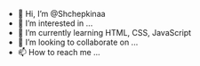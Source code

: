 - 👋 Hi, I’m @Shchepkinaa
- 👀 I’m interested in ...
- 🌱 I’m currently learning HTML, CSS, JavaScript
- 💞️ I’m looking to collaborate on ...
- 📫 How to reach me ...

<!---
Shchepkinaa/Shchepkinaa is a ✨ special ✨ repository because its `README.md` (this file) appears on your GitHub profile.
You can click the Preview link to take a look at your changes.
--->
